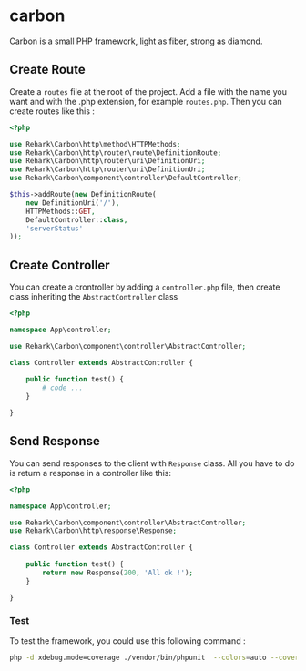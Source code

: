 # carbon
Carbon is a small PHP framework, light as fiber, strong as diamond.

## Create Route

Create a `routes` file at the root of the project.
Add a file with the name you want and with the .php extension, for example `routes.php`.
Then you can create routes like this :

```php
<?php

use Rehark\Carbon\http\method\HTTPMethods;
use Rehark\Carbon\http\router\route\DefinitionRoute;
use Rehark\Carbon\http\router\uri\DefinitionUri;
use Rehark\Carbon\http\router\uri\DefinitionUri;
use Rehark\Carbon\component\controller\DefaultController;

$this->addRoute(new DefinitionRoute(
    new DefinitionUri('/'),
    HTTPMethods::GET,
    DefaultController::class,
    'serverStatus'
));

```

## Create Controller

You can create a crontroller by adding a `controller.php` file, then create class inheriting the `AbstractController` class

```php
<?php

namespace App\controller;

use Rehark\Carbon\component\controller\AbstractController;

class Controller extends AbstractController {
    
    public function test() {
        # code ...
    }

}
```

## Send Response

You can send responses to the client with `Response` class. All you have to do is return a response in a controller like this:

```php
<?php

namespace App\controller;

use Rehark\Carbon\component\controller\AbstractController;
use Rehark\Carbon\http\response\Response;

class Controller extends AbstractController {
    
    public function test() {
        return new Response(200, 'All ok !');
    }

}
```

### Test
To test the framework, you could use this following command :

```bash
php -d xdebug.mode=coverage ./vendor/bin/phpunit  --colors=auto --coverage-html .phpunit.result.cache/html-code-coverage
```

